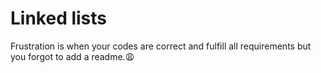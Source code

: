 # Linked lists
Frustration is when your codes are correct and fulfill all requirements but you forgot to add a readme.😩
